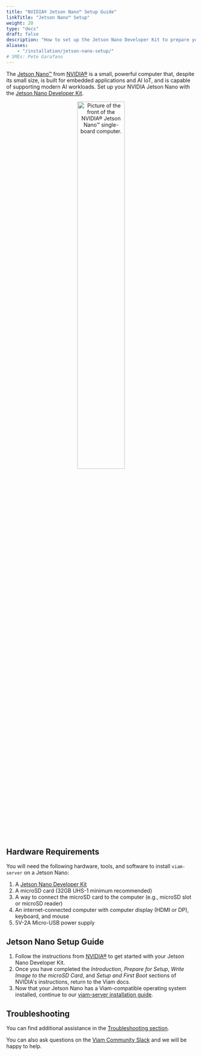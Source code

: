 ```yaml
---
title: "NVIDIA® Jetson Nano™ Setup Guide"
linkTitle: "Jetson Nano™ Setup"
weight: 20
type: "docs"
draft: false
description: "How to set up the Jetson Nano Developer Kit to prepare your NVIDIA® Jetson Nano™ for viam-server installation."
aliases:
    - "/installation/jetson-nano-setup/"
# SMEs: Pete Garafano
---
```


The [Jetson Nano™](https://developer.nvidia.com/embedded/jetson-nano) from [NVIDIA®](https://www.nvidia.com/) is a small, powerful computer that, despite its small size, is built for embedded applications and AI IoT, and is capable of supporting modern AI workloads.
Set up your NVIDIA Jetson Nano with the [Jetson Nano Developer Kit](https://developer.nvidia.com/embedded/jetson-nano-developer-kit).

<p style="text-align:center;"><img src="/installation/img/jetson-nano-setup/jetson-nano-dev-kit.png" alt="Picture of the front of the NVIDIA® Jetson Nano™ single-board computer." width="50%"></p>

## Hardware Requirements

You will need the following hardware, tools, and software to install `viam-server` on a Jetson Nano:

1. A [Jetson Nano Developer Kit](https://developer.nvidia.com/embedded/jetson-nano-developer-kit)
2. A microSD card (32GB UHS-1 minimum recommended)
3. A way to connect the microSD card to the computer (e.g., microSD slot or microSD reader)
4. An internet-connected computer with computer display (HDMI or DP), keyboard, and mouse
5. 5V-2A Micro-USB power supply

## Jetson Nano Setup Guide

1. Follow the instructions from [NVIDIA®](https://developer.nvidia.com/embedded/learn/get-started-jetson-nano-devkit) to get started with your Jetson Nano Developer Kit.
2. Once you have completed the *Introduction*, *Prepare for Setup*, *Write Image to the microSD Card*, and *Setup and First Boot* sections of NVIDIA's instructions, return to the Viam docs.
3. Now that your Jetson Nano has a Viam-compatible operating system installed, continue to our [viam-server installation guide](/installation/install/).

## Troubleshooting

You can find additional assistance in the [Troubleshooting section](/appendix/troubleshooting/).

You can also ask questions on the [Viam Community Slack](https://join.slack.com/t/viamrobotics/shared_invite/zt-1f5xf1qk5-TECJc1MIY1MW0d6ZCg~Wnw) and we will be happy to help.
